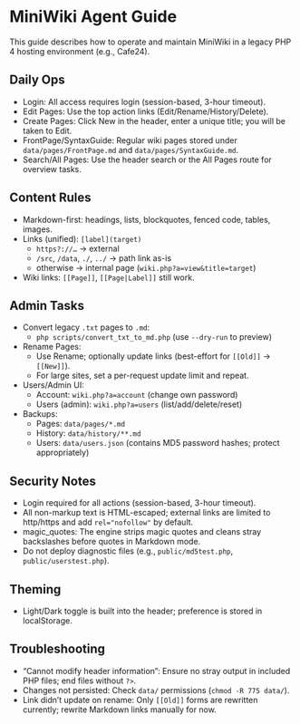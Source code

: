 # MiniWiki Agent Guide

This guide describes how to operate and maintain MiniWiki in a legacy PHP 4 hosting environment (e.g., Cafe24).

## Daily Ops
- Login: All access requires login (session-based, 3-hour timeout).
- Edit Pages: Use the top action links (Edit/Rename/History/Delete).
- Create Pages: Click New in the header, enter a unique title; you will be taken to Edit.
- FrontPage/SyntaxGuide: Regular wiki pages stored under `data/pages/FrontPage.md` and `data/pages/SyntaxGuide.md`.
- Search/All Pages: Use the header search or the All Pages route for overview tasks.

## Content Rules
- Markdown-first: headings, lists, blockquotes, fenced code, tables, images.
- Links (unified): `[label](target)`
  - `https?://…` → external
  - `/src`, `/data`, `./`, `../` → path link as-is
  - otherwise → internal page (`wiki.php?a=view&title=target`)
- Wiki links: `[[Page]]`, `[[Page|Label]]` still work.

## Admin Tasks
- Convert legacy `.txt` pages to `.md`:
  - `php scripts/convert_txt_to_md.php` (use `--dry-run` to preview)
- Rename Pages:
  - Use Rename; optionally update links (best-effort for `[[Old]]` → `[[New]]`).
  - For large sites, set a per-request update limit and repeat.
- Users/Admin UI:
  - Account: `wiki.php?a=account` (change own password)
  - Users (admin): `wiki.php?a=users` (list/add/delete/reset)
- Backups:
  - Pages: `data/pages/*.md`
  - History: `data/history/**.md`
  - Users: `data/users.json` (contains MD5 password hashes; protect appropriately)

## Security Notes
- Login required for all actions (session-based, 3-hour timeout).
- All non-markup text is HTML-escaped; external links are limited to http/https and add `rel="nofollow"` by default.
- magic_quotes: The engine strips magic quotes and cleans stray backslashes before quotes in Markdown mode.
- Do not deploy diagnostic files (e.g., `public/md5test.php`, `public/userstest.php`).

## Theming
- Light/Dark toggle is built into the header; preference is stored in localStorage.

## Troubleshooting
- “Cannot modify header information”: Ensure no stray output in included PHP files; end files without `?>`.
- Changes not persisted: Check `data/` permissions (`chmod -R 775 data/`).
- Link didn’t update on rename: Only `[[Old]]` forms are rewritten currently; rewrite Markdown links manually for now.

